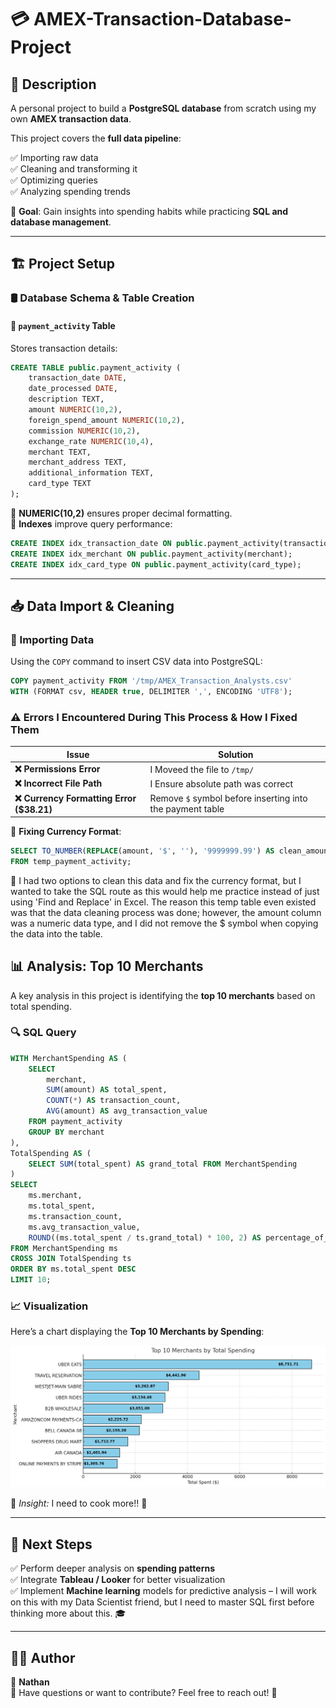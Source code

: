 # 💳 AMEX-Transaction-Database-Project

## 📝 Description

A personal project to build a **PostgreSQL database** from scratch using my own **AMEX transaction data**.

This project covers the **full data pipeline**:

✅ Importing raw data  
✅ Cleaning and transforming it  
✅ Optimizing queries  
✅ Analyzing spending trends

🎯 **Goal**: Gain insights into spending habits while practicing **SQL and database management**.

---

## 🏗️ Project Setup

### 🛢️ Database Schema & Table Creation

#### 📂 `payment_activity` Table

Stores transaction details:

```sql
CREATE TABLE public.payment_activity (
    transaction_date DATE,
    date_processed DATE,
    description TEXT,
    amount NUMERIC(10,2),
    foreign_spend_amount NUMERIC(10,2),
    commission NUMERIC(10,2),
    exchange_rate NUMERIC(10,4),
    merchant TEXT,
    merchant_address TEXT,
    additional_information TEXT,
    card_type TEXT
);
```

🔹 **NUMERIC(10,2)** ensures proper decimal formatting.  
🔹 **Indexes** improve query performance:

```sql
CREATE INDEX idx_transaction_date ON public.payment_activity(transaction_date);
CREATE INDEX idx_merchant ON public.payment_activity(merchant);
CREATE INDEX idx_card_type ON public.payment_activity(card_type);
```

---

## 📥 Data Import & Cleaning

### 🚀 Importing Data

Using the `COPY` command to insert CSV data into PostgreSQL:

```sql
COPY payment_activity FROM '/tmp/AMEX_Transaction_Analysts.csv'
WITH (FORMAT csv, HEADER true, DELIMITER ',', ENCODING 'UTF8');
```

### ⚠️ Errors I Encountered During This Process & How I Fixed Them

| Issue                                     | Solution                                                  |
| ----------------------------------------- | --------------------------------------------------------- |
| **❌ Permissions Error**                  | I Moveed the file to `/tmp/`                              |
| **❌ Incorrect File Path**                | I Ensure absolute path was correct                        |
| **❌ Currency Formatting Error ($38.21)** | Remove `$` symbol before inserting into the payment table |

🔧 **Fixing Currency Format**:

```sql
SELECT TO_NUMBER(REPLACE(amount, '$', ''), '9999999.99') AS clean_amount
FROM temp_payment_activity;
```

🧐 I had two options to clean this data and fix the currency format, but I wanted to take the SQL route as this would help me practice instead of just using 'Find and Replace' in Excel. The reason this temp table even existed was that the data cleaning process was done; however, the amount column was a numeric data type, and I did not remove the $ symbol when copying the data into the table.

## 📊 Analysis: Top 10 Merchants

A key analysis in this project is identifying the **top 10 merchants** based on total spending.

### 🔍 SQL Query

```sql
WITH MerchantSpending AS (
    SELECT
        merchant,
        SUM(amount) AS total_spent,
        COUNT(*) AS transaction_count,
        AVG(amount) AS avg_transaction_value
    FROM payment_activity
    GROUP BY merchant
),
TotalSpending AS (
    SELECT SUM(total_spent) AS grand_total FROM MerchantSpending
)
SELECT
    ms.merchant,
    ms.total_spent,
    ms.transaction_count,
    ms.avg_transaction_value,
    ROUND((ms.total_spent / ts.grand_total) * 100, 2) AS percentage_of_total_spending
FROM MerchantSpending ms
CROSS JOIN TotalSpending ts
ORDER BY ms.total_spent DESC
LIMIT 10;
```

### 📈 Visualization

Here’s a chart displaying the **Top 10 Merchants by Spending**:

![Top 10 Merchants](<📁 Database Setup & Management/Top_Merchant.png>)

🔹 _Insight:_ I need to cook more!! 🤣

---

## 🚀 Next Steps

✅ Perform deeper analysis on **spending patterns**  
✅ Integrate **Tableau / Looker** for better visualization  
✅ Implement **Machine learning** models for predictive analysis – I will work on this with my Data Scientist friend, but I need to master SQL first before thinking more about this. 🎓

---

## 👨‍💻 Author

📌 **Nathan**  
💬 Have questions or want to contribute? Feel free to reach out! 🚀

